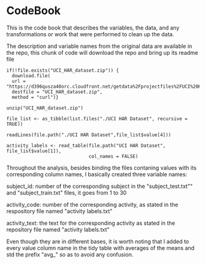 # CodeBook

This is the code book that describes the variables, the data, and any transformations or work that were performed to clean up the data.

The description and variable names from the original data are available in the repo, this chunk of code will download the repo and bring up its readme file
  

```{r}
if(!file.exists("UCI_HAR_dataset.zip")) {
  download.file(
  url = "https://d396qusza40orc.cloudfront.net/getdata%2Fprojectfiles%2FUCI%20HAR%20Dataset.zip",
  destfile = "UCI_HAR_dataset.zip",
  method = "curl")}

unzip("UCI_HAR_dataset.zip")

file_list <- as_tibble(list.files("./UCI HAR Dataset", recursive = TRUE))

readLines(file.path("./UCI HAR Dataset",file_list$value[4]))

activity_labels <- read_table(file.path("UCI HAR Dataset", file_list$value[1]), 
                              col_names = FALSE)
```


Throughout the analysis, besides binding the files contaning values with its corresponding column names, I basically created three variable names:

subject_id: number of the corresponding subject in the "subject_test.txt"" and "subject_train.txt" files, it goes from 1 to 30

activity_code: number of the corresponding activity, as stated in the respository file named
"activity labels.txt"

activity_text: the text for the corresponding activity as stated in the repository file named
"activity labels.txt"

Even though they are in different bases, it is worth noting that I added to every value column name in the tidy table with averages of the means and std the prefix "avg_" so as to avoid
any confusion.